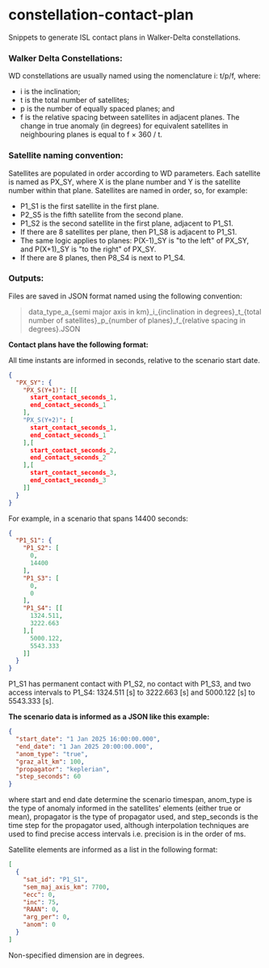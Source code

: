 # constellation-contact-plan
Snippets to generate ISL contact plans in Walker-Delta constellations.

### Walker Delta Constellations:

WD constellations are usually named using the nomenclature i: t/p/f, where:

* i is the inclination;
* t is the total number of satellites;
* p is the number of equally spaced planes; and
* f is the relative spacing between satellites in adjacent planes. The change in true anomaly (in degrees) for equivalent satellites in neighbouring planes is equal to f × 360 / t.

### Satellite naming convention:

Satellites are populated in order according to WD parameters. Each satellite is named as PX_SY, where X is the plane number and Y is the satellite number within that plane. Satellites are named in order, so, for example:

* P1_S1 is the first satellite in the first plane.
* P2_S5 is the fifth satellite from the second plane.
* P1_S2 is the second satellite in the first plane, adjacent to P1_S1.
* If there are 8 satellites per plane, then P1_S8 is adjacent to P1_S1.
* The same logic applies to planes: P(X-1)_SY is "to the left" of PX_SY, and P(X+1)_SY is "to the right" of PX_SY. 
* If there are 8 planes, then P8_S4 is next to P1_S4.

### Outputs:

Files are saved in JSON format named using the following convention:

> data\_type\_a\_{semi major axis in km}\_i\_{inclination in degrees}\_t\_{total number of satellites}\_p\_{number of planes}\_f\_{relative spacing in degrees}.JSON

**Contact plans have the following format:**

All time instants are informed in seconds, relative to the scenario start date.

```JSON
{
  "PX_SY": {
    "PX_S(Y+1)": [[
      start_contact_seconds_1,
      end_contact_seconds_1
    ],
    "PX_S(Y+2)": [
      start_contact_seconds_1,
      end_contact_seconds_1
    ],[
      start_contact_seconds_2,
      end_contact_seconds_2
    ],[
      start_contact_seconds_3,
      end_contact_seconds_3
    ]]
  }
}
```

For example, in a scenario that spans 14400 seconds:

```JSON
{
  "P1_S1": {
    "P1_S2": [
      0,
      14400
    ],
    "P1_S3": [
      0,
      0
    ],
    "P1_S4": [[
      1324.511,
      3222.663
    ],[
      5000.122,
      5543.333
    ]]  
  }
}
```

P1_S1 has permanent contact with P1_S2, no contact with P1_S3, and two access intervals to P1_S4: 1324.511 [s] to 3222.663 [s] and 5000.122 [s] to 5543.333 [s].

**The scenario data is informed as a JSON like this example:**

```JSON
{
  "start_date": "1 Jan 2025 16:00:00.000",
  "end_date": "1 Jan 2025 20:00:00.000",
  "anom_type": "true",
  "graz_alt_km": 100,
  "propagator": "keplerian",
  "step_seconds": 60
}
```

where start and end date determine the scenario timespan, anom_type is the type of anomaly informed in the satellites' elements (either true or mean), propagator is the type of propagator used, and step\_seconds is the time step for the propagator used, although interpolation techniques are used to find precise access intervals i.e. precision is in the order of ms.

Satellite elements are informed as a list in the following format:

```JSON
[
  {
    "sat_id": "P1_S1",
    "sem_maj_axis_km": 7700,
    "ecc": 0,
    "inc": 75,
    "RAAN": 0,
    "arg_per": 0,
    "anom": 0
  }
]
```

Non-specified dimension are in degrees. 
